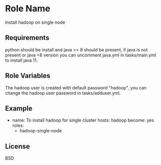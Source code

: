 Role Name
=========

Install hadoop on single node

Requirements
------------

python should be install and java >= 8 should be present, if java is not present or java <8 version you can uncomment java.yml in tasks/main.yml to install java 11. 

Role Variables
--------------

The hadoop user is created with default password "hadoop", you can change the hadoop user password in tasks/adduser.yml.

Example
-------

- name: To install hadoop for single cluster
  hosts: hadoop
  become: yes
  roles: 
    - hadoop-single-node

License
-------

BSD


